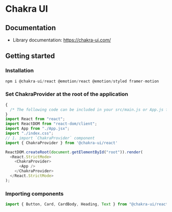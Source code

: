 # Chakra UI

## Documentation

- Library documentation: https://chakra-ui.com/

## Getting started

### Installation

```js
npm i @chakra-ui/react @emotion/react @emotion/styled framer-motion
```

### Set ChakraProvider at the root of the application
```js
{
  /* The following code can be included in your src/main.js or App.js file */
}
import React from "react";
import ReactDOM from "react-dom/client";
import App from "./App.jsx";
import "./index.css";
// 1. import `ChakraProvider` component
import { ChakraProvider } from '@chakra-ui/react'

ReactDOM.createRoot(document.getElementById("root")).render(
  <React.StrictMode>
    <ChakraProvider>
      <App />
    </ChakraProvider>
  </React.StrictMode>
);

```

### Importing components
```js
import { Button, Card, CardBody, Heading, Text } from "@chakra-ui/react";
```
